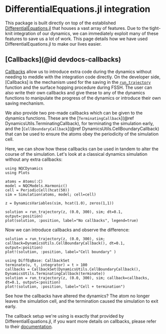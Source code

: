 
# DifferentialEquations.jl integration

This package is built directly on top of the established
[DifferentialEquations.jl](https://diffeq.sciml.ai/dev/index.html)
that houses a vast array of features.
Due to the tight-knit integration of our dynamics, we can immediately exploit many of
these features to save us a lot of work.
This page details how we have used DifferentialEquations.jl to make our lives easier.

## [Callbacks](@id devdocs-callbacks)

[Callbacks](https://diffeq.sciml.ai/dev/features/callback_functions/#callbacks) allow
us to introduce extra code during the dynamics without needing to meddle with the
integration code directly.
On the developer side, [Callbacks] is the mechanism used for the saving in the
[`run_trajectory`](@ref) function and the surface hopping procedure during FSSH.
The user can also write their own callbacks and give these to any of the dynamics functions
to manipulate the progress of the dynamics or introduce their own saving mechanism.

We also provide two pre-made callbacks which can be given to the dynamics functions.
These are the [`TerminatingCallback`](@ref DynamicsUtils.TerminatingCallback), for terminating the simulation early,
and the [`CellBoundaryCallback`](@ref DynamicsUtils.CellBoundaryCallback)
that can be used to ensure the atoms obey the periodicity of the simulation cell.

Here, we can show how these callbacks can be used in tandem to
alter the course of the simulation. Let's look at a classical dynamics simulation without any extra callbacks:
```@example callbacks
using NQCDynamics
using Plots

atoms = Atoms(:C)
model = NQCModels.Harmonic()
cell = PeriodicCell(hcat(50))
sim = Simulation(atoms, model; cell=cell)

z = DynamicsVariables(sim, hcat(1.0), zeros(1,1))

solution = run_trajectory(z, (0.0, 300), sim; dt=0.1, output=:position)
plot(solution, :position, label="No callbacks", legend=true)
```

Now we can introduce callbacks and observe the difference:
```@example callbacks
solution = run_trajectory(z, (0.0, 300), sim; callback=DynamicsUtils.CellBoundaryCallback(), dt=0.1, output=:position)
plot!(solution, :position, label="Cell boundary" )

using DiffEqBase: CallbackSet
terminate(u, t, integrator) = t > 100
callbacks = CallbackSet(DynamicsUtils.CellBoundaryCallback(), DynamicsUtils.TerminatingCallback(terminate))
solution = run_trajectory(z, (0.0, 300), sim; callback=callbacks, dt=0.1, output=:position)
plot!(solution, :position, label="Cell + termination")
```
See how the callbacks have altered the dynamics? The atom no longer leaves
the simulation cell, and the termination caused the simulation to exit early. 

The callback setup we're using is exactly that provided by DifferentialEquations.jl,
if you want more details on callbacks, please refer to their [documentation](https://diffeq.sciml.ai/dev/features/callback_functions/#callbacks).
